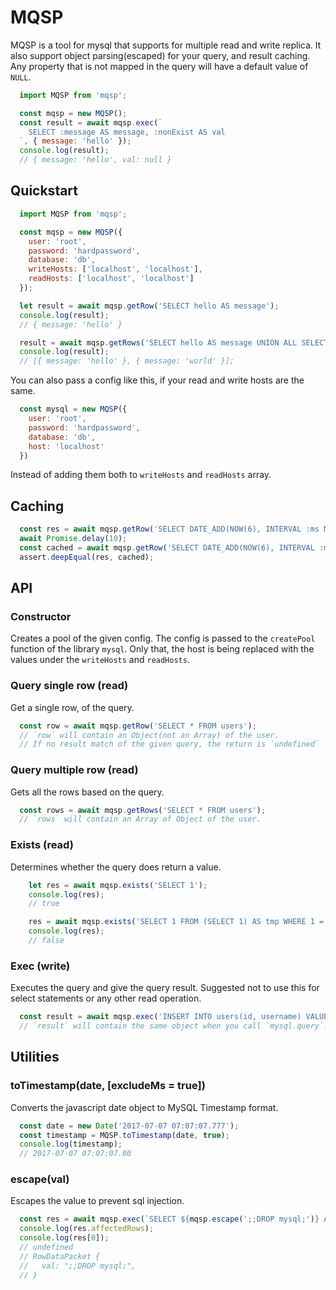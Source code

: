 # MQSP

MQSP is a tool for mysql that supports for multiple read and write replica.
It also support object parsing(escaped) for your query, and result caching.
Any property that is not mapped in the query will have a default value of `NULL`.

```javascript
  import MQSP from 'mqsp';

  const mqsp = new MQSP();
  const result = await mqsp.exec(`
    SELECT :message AS message, :nonExist AS val
  `, { message: 'hello' });
  console.log(result);
  // { message: 'hello', val: null }
```

## Quickstart
```javascript
  import MQSP from 'mqsp';

  const mqsp = new MQSP({
    user: 'root',
    password: 'hardpassword',
    database: 'db',
    writeHosts: ['localhost', 'localhost'],
    readHosts: ['localhost', 'localhost']
  });

  let result = await mqsp.getRow('SELECT hello AS message');
  console.log(result);
  // { message: 'hello' }

  result = await mqsp.getRows('SELECT hello AS message UNION ALL SELECT world AS message');
  console.log(result);
  // [{ message: 'hello' }, { message: 'world' }];
```
You can also pass a config like this, if your read and write hosts are the same.
```javascript
  const mysql = new MQSP({
    user: 'root',
    password: 'hardpassword',
    database: 'db',
    host: 'localhost'
  })
```
Instead of adding them both to `writeHosts` and `readHosts` array.

## Caching
```javascript
  const res = await mqsp.getRow('SELECT DATE_ADD(NOW(6), INTERVAL :ms MICROSECOND)', { ms: 777 });
  await Promise.delay(10);
  const cached = await mqsp.getRow('SELECT DATE_ADD(NOW(6), INTERVAL :ms MICROSECOND)', { ms: 777 });
  assert.deepEqual(res, cached);
```

## API
### Constructor
Creates a pool of the given config. The config is passed to the `createPool` function
of the library `mysql`. Only that, the host is being replaced with the values under
the `writeHosts` and `readHosts`.

### Query single row (read)
Get a single row, of the query.
```javascript
  const row = await mqsp.getRow('SELECT * FROM users');
  // `row` will contain an Object(not an Array) of the user.
  // If no result match of the given query, the return is `undefined`
```

### Query multiple row (read)
Gets all the rows based on the query.
```javascript
  const rows = await mqsp.getRows('SELECT * FROM users');
  // `rows` will contain an Array of Object of the user.
```

### Exists (read)
Determines whether the query does return a value.
```javascript
    let res = await mqsp.exists('SELECT 1');
    console.log(res);
    // true

    res = await mqsp.exists('SELECT 1 FROM (SELECT 1) AS tmp WHERE 1 = 0');
    console.log(res);
    // false
```

### Exec (write)
Executes the query and give the query result. Suggested not to use this for select statements or any other read operation.
```javascript
  const result = await mqsp.exec('INSERT INTO users(id, username) VALUES (:id, :username)', { id: 482, username: 'John Doe'});
  // `result` will contain the same object when you call `mysql.query`.
```

## Utilities
### toTimestamp(date, [excludeMs = true])
Converts the javascript date object to MySQL Timestamp format.

```javascript
  const date = new Date('2017-07-07 07:07:07.777');
  const timestamp = MQSP.toTimestamp(date, true);
  console.log(timestamp);
  // 2017-07-07 07:07:07.00
```
### escape(val)
Escapes the value to prevent sql injection.
```javascript
  const res = await mqsp.exec(`SELECT ${mqsp.escape(';;DROP mysql;')} AS val`);
  console.log(res.affectedRows);
  console.log(res[0]);
  // undefined
  // RowDataPacket {
  //   val: ";;DROP mysql;",
  // }
```
